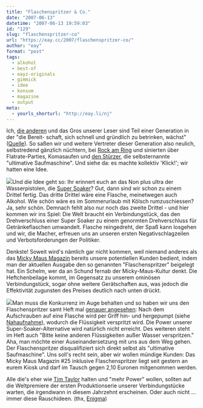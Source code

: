 ```yaml
---
title: "Flaschenspritzer & Co."
date: "2007-06-13"
datetime: "2007-06-13 19:59:03"
id: "129"
slug: "flaschenspritzer-co"
url: "https://eay.cc/2007/flaschenspritzer-co/"
author: "eay"
format: "post"
tags:
  - alkohol
  - best-of
  - eayz-originals
  - gimmick
  - idee
  - konsum
  - magazine
  - output
meta:
  - yourls_shorturl: "http://eay.li/nj"
---
```


Ich, [die anderen](http://eay.cc/artikel/writingforce/) und das Gros unserer Leser sind Teil einer Generation in der "die Bereit- schaft, sich schnell und gründlich zu betrinken, wächst" ([Quelle](http://www.sueddeutsche.de/gesundheit/artikel/352/118220/)). So saßen wir und weitere Vertreter dieser Generation also neulich, selbstredend gänzlich nüchtern, bei [Rock am Ring](//eay.cc/2007/rock-am-ring-2007/) und sinierten über Flatrate-Parties, Komasaufen und [den Stürzer](http://www.stuerzer-online.de/), die selbsternannte "ultimative Saufmaschine". Und siehe da: es machte kollektiv 'Klick!'; wir hatten eine Idee.

[![](/uploads/2007/wodkawaffe_klein.gif)](//eay.cc/uploads/2007/wodkawaffe.jpg)Und die Idee geht so: Ihr erinnert euch an das Non plus ultra der Wasserpistolen, die [Super Soaker](http://en.wikipedia.org/wiki/Super_Soaker)? Gut, dann sind wir schon zu einem Drittel fertig. Das dritte Drittel wäre eine Flasche, meinetwegen auch Alkohol. Wie schön wäre es im Sommerurlaub mit Kölsch rumzuschiessen? Ja, sehr schön. Demnach fehlt also nur noch das zweite Drittel - und hier kommen wir ins Spiel: Die Welt braucht ein Verbindungstück, das den Drehverschluss einer Super Soaker zu einem genormten Drehverschluss für Getränkeflaschen umwandelt. Flasche reingedreht, der Spaß kann losgehen und wir, die Macher, erfreuen uns an unseren ersten Negativschlagzeilen und Verbotsforderungen der Politiker.

Denkste! Soweit wird's nämlich gar nicht kommen, weil niemand anderes als das [Micky Maus Magazin](http://de.wikipedia.org/wiki/Micky_Maus_(Zeitschrift)) bereits unsere potentiellen Kunden bedient, indem man der aktuellen Ausgabe den so genannten "Flaschenspritzer" beigelegt hat. Ein Schelm, wer da an Schund fernab der Micky-Maus-Kultur denkt. Die Heftchenbeilage kommt, im Gegensatz zu unserem ominösen Verbindungstück, sogar ohne weitere Gerätschaften aus, was jedoch die Effektivität zugunsten des Preises deutlich nach unten drückt.

![](/uploads/2007/flaschenspritzer.jpg)Man muss die Konkurrenz im Auge behalten und so haben wir uns den Flaschenspritzer samt Heft mal [genauer angesehen](http://www.flickr.com/photos/eay/544112970/): Nach dem Aufschrauben auf eine Flasche wird per Griff hin- und hergepumpt (siehe [Nahaufnahme](http://www.flickr.com/photos/eay/544113072/in/photostream/)), wodurch die Flüssigkeit verspritzt wird. Die Power unserer Super-Soaker-Alternative wird natürlich nicht erreicht. Des weiteren steht im Heft auch "Bitte keine anderen Flüssigkeiten außer Wasser verspritzen." Aha, man möchte einer Auseinandersetzung mit uns aus dem Weg gehen. Der Flaschenspritzer disqualifiziert sich direkt selbst als "ultimative Saufmaschine". Uns soll's recht sein, aber wir wollen mündige Kunden: Das Micky Maus Magazin #25 inklusive Flaschenspritzer liegt seit gestern an eurem Kiosk und darf im Tausch gegen 2,10 Euronen mitgenommen werden.

Alle die's eher wie [Tim Taylor](http://en.wikipedia.org/wiki/Tim_Taylor_%28fictional_character%29) halten und "mehr Power" wollen, sollten auf die Weltpremiere der ersten Produktionserie unserer Verbindungstücke warten, die irgendwann in diesem Jahrzehnt erscheinen. Oder auch nicht ... immer diese Rauschideen. (thx, [Enigma](http://eay.cc/board/read.php?f=1&i=24831&t=24831))

